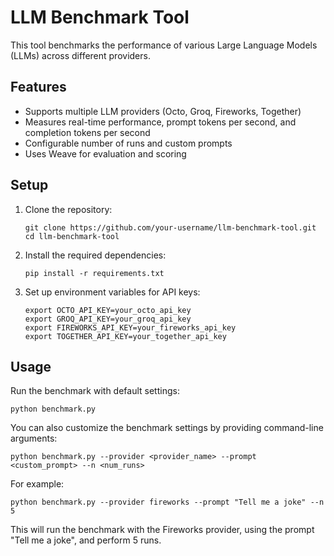 # LLM Benchmark Tool

This tool benchmarks the performance of various Large Language Models (LLMs) across different providers.

## Features

- Supports multiple LLM providers (Octo, Groq, Fireworks, Together)
- Measures real-time performance, prompt tokens per second, and completion tokens per second
- Configurable number of runs and custom prompts
- Uses Weave for evaluation and scoring

## Setup

1. Clone the repository:
   ```
   git clone https://github.com/your-username/llm-benchmark-tool.git
   cd llm-benchmark-tool
   ```

2. Install the required dependencies:
   ```
   pip install -r requirements.txt
   ```

3. Set up environment variables for API keys:
   ```
   export OCTO_API_KEY=your_octo_api_key
   export GROQ_API_KEY=your_groq_api_key
   export FIREWORKS_API_KEY=your_fireworks_api_key
   export TOGETHER_API_KEY=your_together_api_key
   ```

## Usage

Run the benchmark with default settings:

```
python benchmark.py
```

You can also customize the benchmark settings by providing command-line arguments:

```
python benchmark.py --provider <provider_name> --prompt <custom_prompt> --n <num_runs>
```

For example:

```
python benchmark.py --provider fireworks --prompt "Tell me a joke" --n 5
```

This will run the benchmark with the Fireworks provider, using the prompt "Tell me a joke", and perform 5 runs.